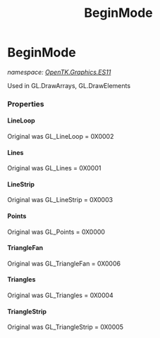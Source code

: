 ﻿---
title: BeginMode
---

# BeginMode
_namespace: [OpenTK.Graphics.ES11](N-OpenTK.Graphics.ES11.html)_

Used in GL.DrawArrays, GL.DrawElements



### Properties

#### LineLoop
Original was GL_LineLoop = 0X0002
#### Lines
Original was GL_Lines = 0X0001
#### LineStrip
Original was GL_LineStrip = 0X0003
#### Points
Original was GL_Points = 0X0000
#### TriangleFan
Original was GL_TriangleFan = 0X0006
#### Triangles
Original was GL_Triangles = 0X0004
#### TriangleStrip
Original was GL_TriangleStrip = 0X0005


